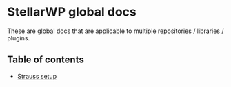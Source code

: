 # StellarWP global docs

These are global docs that are applicable to multiple repositories / libraries / plugins.

## Table of contents

* [Strauss setup](/docs/strauss-setup.md)